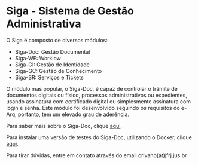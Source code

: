 Siga - Sistema de Gestão Administrativa
=======================================

O Siga é composto de diversos módulos:

- Siga-Doc: Gestão Documental
- Siga-WF: Worklow
- Siga-GI: Gestão de Identidade
- Siga-GC: Gestão de Conhecimento
- Siga-SR: Serviços e Tickets

O módulo mas popular, o Siga-Doc, é capaz de controlar o trâmite de documentos digitais ou físico, processos administrativos ou expedientes, usando assinatura com certificado digital ou simplesmente assinatura com login e senha. Este módulo foi desenvolvido seguindo os requisitos do e-Arq, portanto, tem um elevado grau de aderência.

Para saber mais sobre o Siga-Doc, clique [aqui](https://github.com/projeto-siga/siga/wiki/Sobre-o-Siga-Doc).

Para instalar uma versão de testes do Siga-Doc, utilizando o Docker, clique [aqui](https://github.com/projeto-siga/docker).

Para tirar dúvidas, entre em contato através do email crivano(at)jfrj.jus.br
